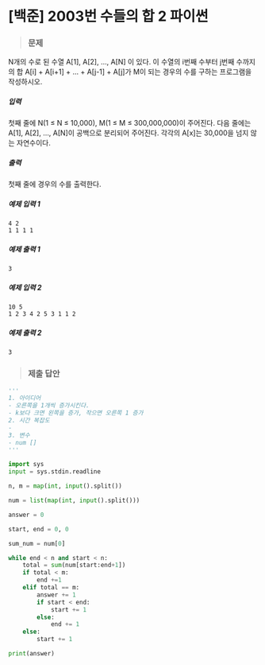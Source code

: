 # [백준] 2003번 수들의 합 2 파이썬

> ### 문제

N개의 수로 된 수열 A[1], A[2], …, A[N] 이 있다. 이 수열의 i번째 수부터 j번째 수까지의 합 A[i] + A[i+1] + … + A[j-1] + A[j]가 M이 되는 경우의 수를 구하는 프로그램을 작성하시오.

##### 입력

첫째 줄에 N(1 ≤ N ≤ 10,000), M(1 ≤ M ≤ 300,000,000)이 주어진다. 다음 줄에는 A[1], A[2], …, A[N]이 공백으로 분리되어 주어진다. 각각의 A[x]는 30,000을 넘지 않는 자연수이다.

##### 출력

첫째 줄에 경우의 수를 출력한다.

##### 예제 입력 1

```
4 2
1 1 1 1
```

##### 예제 출력 1

```
3
```

##### 예제 입력 2

```
10 5
1 2 3 4 2 5 3 1 1 2
```

##### 예제 출력 2

```
3
```

> ### 제출 답안

```python
'''
1. 아이디어
- 오른쪽을 1개씩 증가시킨다.
- k보다 크면 왼쪽을 증가, 작으면 오른쪽 1 증가
2. 시간 복잡도
- 
3. 변수
- num []
'''

import sys
input = sys.stdin.readline

n, m = map(int, input().split())

num = list(map(int, input().split()))

answer = 0

start, end = 0, 0

sum_num = num[0]

while end < n and start < n:
    total = sum(num[start:end+1])
    if total < m:
        end +=1
    elif total == m:
        answer += 1
        if start < end:
            start += 1
        else:
            end += 1
    else:
        start += 1

print(answer)
```

